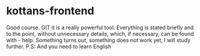 # kottans-frontend
Good course. GIT it is a really powerful tool. Everything is stated briefly and to the point, without unnecessary details, which, if necessary, can be found with - help. Something turns out, something does not work yet, I will study further.
P.S: And you need to learn English
